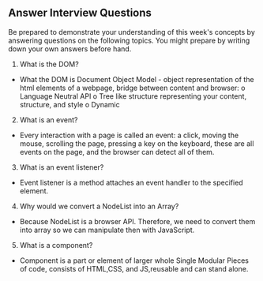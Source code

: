 ## Answer Interview Questions

Be prepared to demonstrate your understanding of this week's concepts by answering questions on the following topics. You might prepare by writing down your own answers before hand.

1. What is the DOM?

- What the DOM is Document Object Model - object representation of the html elements of a webpage, bridge between content and browser:
o Language Neutral API
o Tree like structure representing your content, structure, and style
o Dynamic

2. What is an event?

- Every interaction with a page is called an event: a click, moving the mouse, scrolling the page, pressing a key on the keyboard, these are all events on the page, and the browser can detect all of them.

3. What is an event listener?

- Event listener is a method attaches an event handler to the specified element.

4. Why would we convert a NodeList into an Array?

- Because NodeList is a browser API. Therefore, we need to convert them into array so we can manipulate then with JavaScript. 

5. What is a component?

- Component is a part or element of larger whole Single Modular Pieces of code, consists of HTML,CSS, and JS,reusable and can stand alone. 

